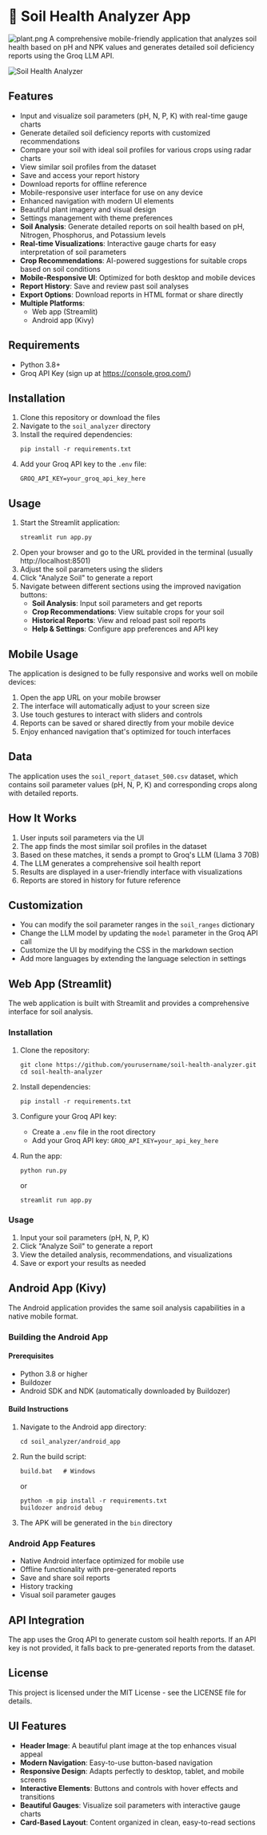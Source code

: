 # 🌱 Soil Health Analyzer App
![plant.png](plant.png)
A comprehensive mobile-friendly application that analyzes soil health based on pH and NPK values and generates detailed soil deficiency reports using the Groq LLM API.

![Soil Health Analyzer](plant.png)

## Features

- Input and visualize soil parameters (pH, N, P, K) with real-time gauge charts
- Generate detailed soil deficiency reports with customized recommendations
- Compare your soil with ideal soil profiles for various crops using radar charts
- View similar soil profiles from the dataset
- Save and access your report history
- Download reports for offline reference
- Mobile-responsive user interface for use on any device
- Enhanced navigation with modern UI elements
- Beautiful plant imagery and visual design
- Settings management with theme preferences
- **Soil Analysis**: Generate detailed reports on soil health based on pH, Nitrogen, Phosphorus, and Potassium levels
- **Real-time Visualizations**: Interactive gauge charts for easy interpretation of soil parameters
- **Crop Recommendations**: AI-powered suggestions for suitable crops based on soil conditions
- **Mobile-Responsive UI**: Optimized for both desktop and mobile devices
- **Report History**: Save and review past soil analyses
- **Export Options**: Download reports in HTML format or share directly
- **Multiple Platforms**:
  - Web app (Streamlit)
  - Android app (Kivy)

## Requirements

- Python 3.8+
- Groq API Key (sign up at https://console.groq.com/)

## Installation

1. Clone this repository or download the files
2. Navigate to the `soil_analyzer` directory
3. Install the required dependencies:
   ```
   pip install -r requirements.txt
   ```
4. Add your Groq API key to the `.env` file:
   ```
   GROQ_API_KEY=your_groq_api_key_here
   ```

## Usage

1. Start the Streamlit application:
   ```
   streamlit run app.py
   ```
2. Open your browser and go to the URL provided in the terminal (usually http://localhost:8501)
3. Adjust the soil parameters using the sliders
4. Click "Analyze Soil" to generate a report
5. Navigate between different sections using the improved navigation buttons:
   - **Soil Analysis**: Input soil parameters and get reports
   - **Crop Recommendations**: View suitable crops for your soil
   - **Historical Reports**: View and reload past soil reports
   - **Help & Settings**: Configure app preferences and API key

## Mobile Usage

The application is designed to be fully responsive and works well on mobile devices:
1. Open the app URL on your mobile browser
2. The interface will automatically adjust to your screen size
3. Use touch gestures to interact with sliders and controls
4. Reports can be saved or shared directly from your mobile device
5. Enjoy enhanced navigation that's optimized for touch interfaces

## Data

The application uses the `soil_report_dataset_500.csv` dataset, which contains soil parameter values (pH, N, P, K) and corresponding crops along with detailed reports.

## How It Works

1. User inputs soil parameters via the UI
2. The app finds the most similar soil profiles in the dataset
3. Based on these matches, it sends a prompt to Groq's LLM (Llama 3 70B)
4. The LLM generates a comprehensive soil health report
5. Results are displayed in a user-friendly interface with visualizations
6. Reports are stored in history for future reference

## Customization

- You can modify the soil parameter ranges in the `soil_ranges` dictionary
- Change the LLM model by updating the `model` parameter in the Groq API call
- Customize the UI by modifying the CSS in the markdown section
- Add more languages by extending the language selection in settings

## Web App (Streamlit)

The web application is built with Streamlit and provides a comprehensive interface for soil analysis.

### Installation

1. Clone the repository:
   ```
   git clone https://github.com/yourusername/soil-health-analyzer.git
   cd soil-health-analyzer
   ```

2. Install dependencies:
   ```
   pip install -r requirements.txt
   ```

3. Configure your Groq API key:
   - Create a `.env` file in the root directory
   - Add your Groq API key: `GROQ_API_KEY=your_api_key_here`

4. Run the app:
   ```
   python run.py
   ```
   or
   ```
   streamlit run app.py
   ```

### Usage

1. Input your soil parameters (pH, N, P, K)
2. Click "Analyze Soil" to generate a report
3. View the detailed analysis, recommendations, and visualizations
4. Save or export your results as needed

## Android App (Kivy)

The Android application provides the same soil analysis capabilities in a native mobile format.

### Building the Android App

#### Prerequisites

- Python 3.8 or higher
- Buildozer
- Android SDK and NDK (automatically downloaded by Buildozer)

#### Build Instructions

1. Navigate to the Android app directory:
   ```
   cd soil_analyzer/android_app
   ```

2. Run the build script:
   ```
   build.bat   # Windows
   ```
   or
   ```
   python -m pip install -r requirements.txt
   buildozer android debug
   ```

3. The APK will be generated in the `bin` directory

### Android App Features

- Native Android interface optimized for mobile use
- Offline functionality with pre-generated reports
- Save and share soil reports
- History tracking
- Visual soil parameter gauges

## API Integration

The app uses the Groq API to generate custom soil health reports. If an API key is not provided, it falls back to pre-generated reports from the dataset.

## License

This project is licensed under the MIT License - see the LICENSE file for details.

## UI Features

- **Header Image**: A beautiful plant image at the top enhances visual appeal
- **Modern Navigation**: Easy-to-use button-based navigation
- **Responsive Design**: Adapts perfectly to desktop, tablet, and mobile screens
- **Interactive Elements**: Buttons and controls with hover effects and transitions
- **Beautiful Gauges**: Visualize soil parameters with interactive gauge charts
- **Card-Based Layout**: Content organized in clean, easy-to-read sections 